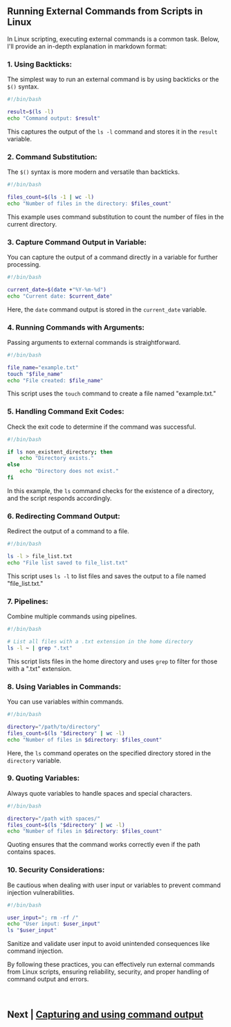 ## Running External Commands from Scripts in Linux

In Linux scripting, executing external commands is a common task. Below, I'll provide an in-depth explanation in markdown format:

### 1. **Using Backticks:**

The simplest way to run an external command is by using backticks or the `$()` syntax.

```bash
#!/bin/bash

result=$(ls -l)
echo "Command output: $result"
```

This captures the output of the `ls -l` command and stores it in the `result` variable.

### 2. **Command Substitution:**

The `$()` syntax is more modern and versatile than backticks.

```bash
#!/bin/bash

files_count=$(ls -1 | wc -l)
echo "Number of files in the directory: $files_count"
```

This example uses command substitution to count the number of files in the current directory.

### 3. **Capture Command Output in Variable:**

You can capture the output of a command directly in a variable for further processing.

```bash
#!/bin/bash

current_date=$(date +"%Y-%m-%d")
echo "Current date: $current_date"
```

Here, the `date` command output is stored in the `current_date` variable.

### 4. **Running Commands with Arguments:**

Passing arguments to external commands is straightforward.

```bash
#!/bin/bash

file_name="example.txt"
touch "$file_name"
echo "File created: $file_name"
```

This script uses the `touch` command to create a file named "example.txt."

### 5. **Handling Command Exit Codes:**

Check the exit code to determine if the command was successful.

```bash
#!/bin/bash

if ls non_existent_directory; then
    echo "Directory exists."
else
    echo "Directory does not exist."
fi
```

In this example, the `ls` command checks for the existence of a directory, and the script responds accordingly.

### 6. **Redirecting Command Output:**

Redirect the output of a command to a file.

```bash
#!/bin/bash

ls -l > file_list.txt
echo "File list saved to file_list.txt"
```

This script uses `ls -l` to list files and saves the output to a file named "file_list.txt."

### 7. **Pipelines:**

Combine multiple commands using pipelines.

```bash
#!/bin/bash

# List all files with a .txt extension in the home directory
ls -l ~ | grep ".txt"
```

This script lists files in the home directory and uses `grep` to filter for those with a ".txt" extension.

### 8. **Using Variables in Commands:**

You can use variables within commands.

```bash
#!/bin/bash

directory="/path/to/directory"
files_count=$(ls "$directory" | wc -l)
echo "Number of files in $directory: $files_count"
```

Here, the `ls` command operates on the specified directory stored in the `directory` variable.

### 9. **Quoting Variables:**

Always quote variables to handle spaces and special characters.

```bash
#!/bin/bash

directory="/path with spaces/"
files_count=$(ls "$directory" | wc -l)
echo "Number of files in $directory: $files_count"
```

Quoting ensures that the command works correctly even if the path contains spaces.

### 10. **Security Considerations:**

Be cautious when dealing with user input or variables to prevent command injection vulnerabilities.

```bash
#!/bin/bash

user_input="; rm -rf /"
echo "User input: $user_input"
ls "$user_input"
```

Sanitize and validate user input to avoid unintended consequences like command injection.

By following these practices, you can effectively run external commands from Linux scripts, ensuring reliability, security, and proper handling of command output and errors.



<br>

## Next | [Capturing and using command output]()
